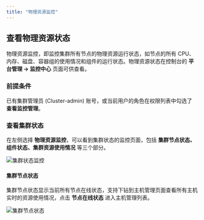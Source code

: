 ```yaml
---
title: "物理资源监控"
---
```


## 查看物理资源状态

物理资源监控，即监控集群所有节点的物理资源运行状态，如节点的所有 CPU、内存、磁盘、容器组的使用情况和组件的运行状态。物理资源状态在控制台的 **平台管理 → 监控中心** 页面可供查看。

### 前提条件

已有集群管理员 (Cluster-admin) 账号，或当前用户的角色在权限列表中勾选了 **查看监控管理**。

### 查看集群状态

在左侧选择 **物理资源监控**，可以看到集群状态的监控页面，包括 **集群节点状态、组件状态、集群资源使用情况** 等三个部分。

![集群状态监控](/cluster-status-monitoring.png)

#### 集群节点状态

集群节点状态显示当前所有节点在线状态，支持下钻到主机管理页面查看所有主机实时的资源使用情况，点击 **节点在线状态** 进入主机管理列表。

![集群节点状态](/nodes-list.png)



